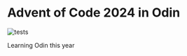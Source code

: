 # Advent of Code 2024 in Odin

![tests](https://github.com/niphram/aoc2024/actions/workflows/test.yml/badge.svg)

Learning Odin this year
